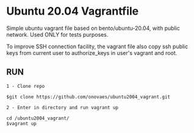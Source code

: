 # Ubuntu 20.04 Vagrantfile

Simple ubuntu vagrant file based on bento/ubuntu-20.04,  with public network. Used ONLY for tests purposes.

To improve SSH connection facility, the vagrant file also copy ssh public keys from current user to authorize_keys in user's vagrant and root. 

## RUN

    1 - Clone repo

    $git clone https://github.com/onovaes/ubuntu2004_vagrant.git
    
    2 - Enter in directory and run vagrant up
    
    cd /ubuntu2004_vagrant/
    $vagrant up